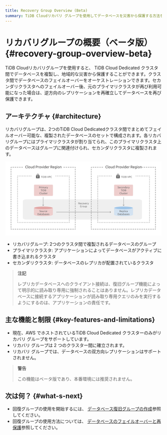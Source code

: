 ```yaml
---
title: Recovery Group Overview (Beta)
summary: TiDB Cloudリカバリ グループを使用してデータベースを災害から保護する方法を学びます。
---
```


# リカバリグループの概要（ベータ版） {#recovery-group-overview-beta}

TiDB Cloudリカバリグループを使用すると、 TiDB Cloud Dedicated クラスタ間でデータベースを複製し、地域的な災害から保護することができます。クラスタ間でデータベースのフェイルオーバーをオーケストレーションできます。セカンダリクラスタへのフェイルオーバー後、元のプライマリクラスタが再び利用可能になった場合は、逆方向のレプリケーションを再確立してデータベースを再び保護できます。

## アーキテクチャ {#architecture}

リカバリグループは、2つのTiDB Cloud Dedicatedクラスタ間でまとめてフェイルオーバー可能な、複製されたデータベースのセットで構成されます。各リカバリグループにはプライマリクラスタが割り当てられ、このプライマリクラスタ上のデータベースはグループに関連付けられ、セカンダリクラスタに複製されます。

![Recovery Group](/media/tidb-cloud/recovery-group/recovery-group-overview.png)

-   リカバリグループ: 2つのクラスタ間で複製されるデータベースのグループ
-   プライマリクラスタ: アプリケーションによってデータベースがアクティブに書き込まれるクラスタ
-   セカンダリクラスタ: データベースのレプリカが配置されているクラスタ

> **注記**
>
> レプリカデータベースへのクライアント接続は、復旧グループ機能によって明示的に読み取り専用に強制されることはありません。レプリカデータベースに接続するアプリケーションが読み取り専用クエリのみを実行するようにするのは、アプリケーションの責任です。

## 主な機能と制限 {#key-features-and-limitations}

-   現在、AWS でホストされているTiDB Cloud Dedicated クラスターのみがリカバリ グループをサポートしています。
-   リカバリ グループは 2 つのクラスター間に確立されます。
-   リカバリ グループでは、データベースの双方向レプリケーションはサポートされません。

> **警告**
>
> この機能はベータ版であり、本番環境には推奨されません。

## 次は何？ {#what-s-next}

-   回復グループの使用を開始するには、 [データベース復旧グループの作成](/tidb-cloud/recovery-group-get-started.md)参照してください。
-   回復グループの使用方法については、 [データベースのフェイルオーバーと再保護](/tidb-cloud/recovery-group-failover.md)参照してください。
